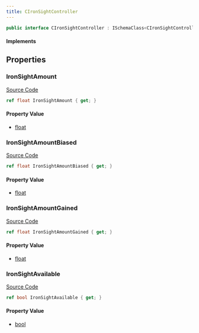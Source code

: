```yaml
---
title: CIronSightController
---
```


```csharp
public interface CIronSightController : ISchemaClass<CIronSightController>, ISchemaField, ISchemaClass, INativeHandle
```

#### Implements

## Properties

### IronSightAmount

[Source Code](https://github.com/swiftly-solution/swiftlys2/blob/beta/managed/src/SwiftlyS2.Generated/Schemas/Interfaces/CIronSightController.cs#L18)

```csharp
ref float IronSightAmount { get; }
```

#### Property Value

- [float](https://learn.microsoft.com/dotnet/api/system.single)

### IronSightAmountBiased

[Source Code](https://github.com/swiftly-solution/swiftlys2/blob/beta/managed/src/SwiftlyS2.Generated/Schemas/Interfaces/CIronSightController.cs#L22)

```csharp
ref float IronSightAmountBiased { get; }
```

#### Property Value

- [float](https://learn.microsoft.com/dotnet/api/system.single)

### IronSightAmountGained

[Source Code](https://github.com/swiftly-solution/swiftlys2/blob/beta/managed/src/SwiftlyS2.Generated/Schemas/Interfaces/CIronSightController.cs#L20)

```csharp
ref float IronSightAmountGained { get; }
```

#### Property Value

- [float](https://learn.microsoft.com/dotnet/api/system.single)

### IronSightAvailable

[Source Code](https://github.com/swiftly-solution/swiftlys2/blob/beta/managed/src/SwiftlyS2.Generated/Schemas/Interfaces/CIronSightController.cs#L16)

```csharp
ref bool IronSightAvailable { get; }
```

#### Property Value

- [bool](https://learn.microsoft.com/dotnet/api/system.boolean)

